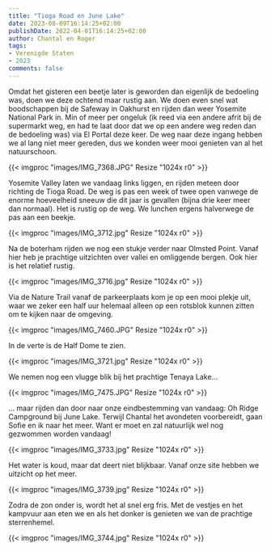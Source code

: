 ```yaml
---
title: "Tioga Road en June Lake"
date: 2023-08-09T16:14:25+02:00
publishDate: 2022-04-01T16:14:25+02:00
author: Chantal en Roger
tags:
- Verenigde Staten
- 2023
comments: false
---
```


Omdat het gisteren een beetje later is geworden dan eigenlijk de bedoeling was, doen we deze ochtend maar rustig aan. We doen even snel wat boodschappen bij de Safeway in Oakhurst en rijden dan weer Yosemite National Park in. Min of meer per ongeluk (ik reed via een andere afrit bij de supermarkt weg, en had te laat door dat we op een andere weg reden dan de bedoeling was) via El Portal deze keer. De weg naar deze ingang hebben we al lang niet meer gereden, dus we konden weer mooi genieten van al het natuurschoon.

{{< imgproc "images/IMG_7368.JPG" Resize "1024x r0" >}}

Yosemite Valley laten we vandaag links liggen, en rijden meteen door richting de Tioga Road. De weg is pas een week of twee open vanwege de enorme hoeveelheid sneeuw die dit jaar is gevallen (bijna drie keer meer dan normaal). Het is rustig op de weg. We lunchen ergens halverwege de pas aan een beekje.

{{< imgproc "images/IMG_3712.jpg" Resize "1024x r0" >}}

Na de boterham rijden we nog een stukje verder naar Olmsted Point. Vanaf hier heb je prachtige uitzichten over vallei en omliggende bergen. Ook hier is het relatief rustig.

{{< imgproc "images/IMG_3716.jpg" Resize "1024x r0" >}}

Via de Nature Trail vanaf de parkeerplaats kom je op een mooi plekje uit, waar we zeker een half uur helemaal alleen op een rotsblok kunnen zitten om te kijken naar de omgeving.

{{< imgproc "images/IMG_7460.JPG" Resize "1024x r0" >}}

In de verte is de Half Dome te zien.

{{< imgproc "images/IMG_3721.jpg" Resize "1024x r0" >}}

We nemen nog een vlugge blik bij het prachtige Tenaya Lake...

{{< imgproc "images/IMG_7475.JPG" Resize "1024x r0" >}}

... maar rijden dan door naar onze eindbestemming van vandaag: Oh Ridge Campground bij June Lake. Terwijl Chantal het avondeten voorbereidt, gaan Sofie en ik naar het meer. Want er moet en zal natuurlijk wel nog gezwommen worden vandaag!

{{< imgproc "images/IMG_3733.jpg" Resize "1024x r0" >}}

Het water is koud, maar dat deert niet blijkbaar. Vanaf onze site hebben we uitzicht op het meer.

{{< imgproc "images/IMG_3739.jpg" Resize "1024x r0" >}}

Zodra de zon onder is, wordt het al snel erg fris. Met de vestjes en het kampvuur aan eten we en als het donker is genieten we van de prachtige sterrenhemel.

{{< imgproc "images/IMG_3744.jpg" Resize "1024x r0" >}}
